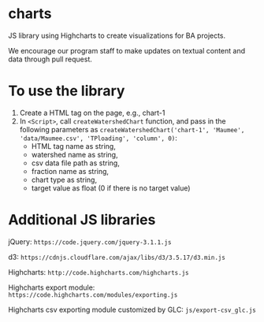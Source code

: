 # charts
JS library using Highcharts to create visualizations for BA projects. 

We encourage our program staff to make updates on textual content and data through pull request.

# To use the library
1. Create a HTML tag on the page, e.g., chart-1
2. In `<Script>`, call `createWatershedChart` function, and pass in the following parameters as `createWatershedChart('chart-1', 'Maumee', 'data/Maumee.csv', 'TPloading', 'column', 0)`:
    + HTML tag name as string,
    + watershed name as string,
    + csv data file path as string,
    + fraction name as string,
    + chart type as string,
    + target value as float (0 if there is no target value)
    

# Additional JS libraries
jQuery: `https://code.jquery.com/jquery-3.1.1.js`

d3: `https://cdnjs.cloudflare.com/ajax/libs/d3/3.5.17/d3.min.js`

Highcharts: `http://code.highcharts.com/highcharts.js`

Highcharts export module: `https://code.highcharts.com/modules/exporting.js`

Highcharts csv exporting module customized by GLC: `js/export-csv_glc.js`


